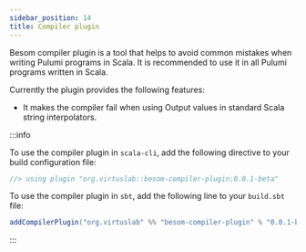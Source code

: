 ```yaml
---
sidebar_position: 14
title: Compiler plugin
---
```


Besom compiler plugin is a tool that helps to avoid common mistakes when writing Pulumi programs in Scala. It is recommended to use it in all Pulumi programs written in Scala.

Currently the plugin provides the following features:
- It makes the compiler fail when using Output values in standard Scala string interpolators.

:::info

To use the compiler plugin in `scala-cli`, add the following directive to your build configuration file:

```scala
//> using plugin "org.virtuslab::besom-compiler-plugin:0.0.1-beta"
```


To use the compiler plugin in `sbt`, add the following line to your `build.sbt` file:

```scala
addCompilerPlugin("org.virtuslab" %% "besom-compiler-plugin" % "0.0.1-beta")
```

:::
